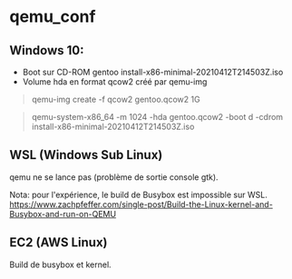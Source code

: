 # qemu_conf

## Windows 10:

* Boot sur CD-ROM gentoo install-x86-minimal-20210412T214503Z.iso
* Volume hda en format qcow2 créé par qemu-img
>qemu-img create -f qcow2 gentoo.qcow2 1G

>qemu-system-x86_64 -m 1024 -hda gentoo.qcow2 -boot d -cdrom install-x86-minimal-20210412T214503Z.iso

## WSL (Windows Sub Linux)

qemu ne se lance pas (problème de sortie console gtk).

Nota: pour l'expérience, le build de Busybox est impossible sur WSL. https://www.zachpfeffer.com/single-post/Build-the-Linux-kernel-and-Busybox-and-run-on-QEMU

## EC2 (AWS Linux)

Build de busybox et kernel.
